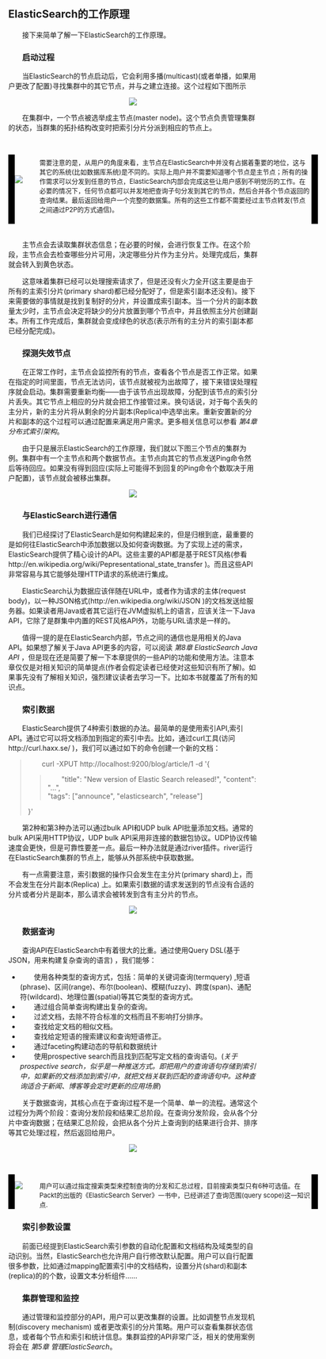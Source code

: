 ## ElasticSearch的工作原理
<div style="text-indent:2em;">
接下来简单了解一下ElasticSearch的工作原理。
<h3>启动过程</h3>

<p>当ElasticSearch的节点启动后，它会利用多播(multicast)(或者单播，如果用户更改了配置)寻找集群中的其它节点，并与之建立连接。这个过程如下图所示</p>
<center><img src="../boostrap.png"/></center>
<p>在集群中，一个节点被选举成主节点(master node)。这个节点负责管理集群的状态，当群集的拓扑结构改变时把索引分片分派到相应的节点上。 </p>

<br/><!--note -->
<div style="height:140px;width:650px;text-indent:0em;">
<div style="float:left;width:13px;height:100%; background:black;">
  <img src="../lm.png" height="130px" width="13px" style="margin-top:5px;"/>
</div>
<div style="float:left;width:50px;height:100%;position:relative;">
	<img src="../note.png" style="position:absolute; top:30%; "/>
</div>
<div style="float:left; width:550px;height:100%;">
	<p style="font-size:13px;margin-top:6px;">需要注意的是，从用户的角度来看，主节点在ElasticSearch中并没有占据着重要的地位，这与其它的系统(比如数据库系统)是不同的。实际上用户并不需要知道哪个节点是主节点；所有的操作需求可以分发到任意的节点，ElasticSearch内部会完成这些让用户感到不明觉历的工作。在必要的情况下，任何节点都可以并发地把查询子句分发到其它的节点，然后合并各个节点返回的查询结果。最后返回给用户一个完整的数据集。所有的这些工作都不需要经过主节点转发(节点之间通过P2P的方式通信)。</p>
</div>
<div style="float:left;width:13px;height:100%;background:black;">
  <img src="../rm.png" height="130px" width="13px" style="margin-top:5px;"/>
</div>
</div>
<br/><!--note end-->

<p>主节点会去读取集群状态信息；在必要的时候，会进行恢复工作。在这个阶段，主节点会去检查哪些分片可用，决定哪些分片作为主分片。处理完成后，集群就会转入到黄色状态。</p>
<p>这意味着集群已经可以处理搜索请求了，但是还没有火力全开(这主要是由于所有的主索引分片(primary shard)都已经分配好了，但是索引副本还没有)。接下来需要做的事情就是找到复制好的分片，并设置成索引副本。当一个分片的副本数量太少时，主节点会决定将缺少的分片放置到哪个节点中，并且依照主分片创建副本。所有工作完成后，集群就会变成绿色的状态(表示所有的主分片的索引副本都已经分配完成)。</p>

<h3>探测失效节点</h3>

<p>在正常工作时，主节点会监控所有的节点，查看各个节点是否工作正常。如果在指定的时间里面，节点无法访问，该节点就被视为出故障了，接下来错误处理程序就会启动。集群需要重新均衡——由于该节点出现故障，分配到该节点的索引分片丢失。其它节点上相应的分片就会把工作接管过来。换句话说，对于每个丢失的主分片，新的主分片将从剩余的分片副本(Replica)中选举出来。重新安置新的分片和副本的这个过程可以通过配置来满足用户需求。更多相关信息可以参看<span style="font-style:oblique">&nbsp;第4章 分布式索引架构</span>。</p>
<p>由于只是展示ElasticSearch的工作原理，我们就以下图三个节点的集群为例。集群中有一个主节点和两个数据节点。主节点向其它的节点发送Ping命令然后等待回应。如果没有得到回应(实际上可能得不到回复的Ping命令个数取决于用户配置)，该节点就会被移出集群。</p>
<center><img src="../cluster13.png"/></center>

<h3>与ElasticSearch进行通信</h3>

<p>我们已经探讨了ElasticSearch是如何构建起来的，但是归根到底，最重要的是如何往ElasticSearch中添加数据以及如何查询数据。为了实现上述的需求，ElasticSearch提供了精心设计的API。这些主要的API都是基于REST风格(参看http://en.wikipedia.org/wiki/Pepresentational_state_transfer )。而且这些API非常容易与其它能够处理HTTP请求的系统进行集成。</p>
<p>ElasticSearch认为数据应该伴随在URL中，或者作为请求的主体(request body)，以一种JSON格式(http://en.wikipedia.org/wiki/JSON )的文档发送给服务器。如果读者用Java或者其它运行在JVM虚拟机上的语言，应该关注一下Java API，它除了是群集中内置的REST风格API外，功能与URL请求是一样的。</p>
<p>值得一提的是在ElasticSearch内部，节点之间的通信也是用相关的Java API。如果想了解关于Java API更多的内容，可以阅读<span style="font-style:oblique;">&nbsp;第8章 ElasticSearch Java API&nbsp;</span>，但是现在还是简要了解一下本章提供的一些API的功能和使用方法。注意本章仅仅是对相关知识的简单提点(作者会假定读者已经使对这些知识有所了解)。如果事先没有了解相关知识，强烈建议读者去学习一下。比如本书就覆盖了所有的知识点。</p>

<h3>索引数据</h3>

<p>ElasticSearch提供了4种索引数据的办法。最简单的是使用索引API,索引API。通过它可以将文档添加到指定的索引中去。比如，通过curl工具(访问http://curl.haxx.se/ )，我们可以通过如下的命令创建一个新的文档：</p>
<blockquote>curl&nbsp;-XPUT&nbsp;http://localhost:9200/blog/article/1&nbsp;-d&nbsp;'{<blockquote>"title": "New
version of Elastic Search released!", "content": "...",<br/>"tags":
["announce", "elasticsearch", "release"]</blockquote> }'</blockquote> <p>第2种和第3种办法可以通过bulk API和UDP bulk API批量添加文档。通常的bulk API采用HTTP协议，UDP bulk API采用非连接的数据包协议。UDP协议传输速度会更快，但是可靠性要差一点。最后一种办法就是通过river插件。river运行在ElasticSearch集群的节点上，能够从外部系统中获取数据。</p>
<p>有一点需要注意，索引数据的操作只会发生在主分片(primary shard)上，而不会发生在分片副本(Replica) 上。如果索引数据的请求发送到的节点没有合适的分片或者分片是副本，那么请求会被转发到含有主分片的节点。</p>
<center><img src="../12index.png"/></center>

<h3>数据查询</h3>

<p>查询API在ElasticSearch中有着很大的比重。通过使用Query DSL(基于JSON，用来构建复杂查询的语言) ，我们能够：
<ul>
<li>使用各种类型的查询方式，包括：简单的关键词查询(termquery) ,短语(phrase)、区间(range)、布尔(boolean)、模糊(fuzzy)、跨度(span)、通配符(wildcard)、地理位置(spatial)等其它类型的查询方式。</li>
<li>通过组合简单查询构建出复杂的查询。</li>
<li>过滤文档，去除不符合标准的文档而且不影响打分排序。</li>
<li>查找给定文档的相似文档。</li>
<li>查找给定短语的搜索建议和查询短语修正。</li>
<li>通过faceting构建动态的导航和数据统计</li>
<li>使用prospective search而且找到匹配写定文档的查询语句。(<span style="font-style:italic">关于prospective search，似乎是一种推送方式。即把用户的查询语句存储到索引中，如果新的文档添加到索引中，就把文档关联到匹配的查询语句中。这种查询适合于新闻、博客等会定时更新的应用场景</span>)</li>
</ul></p>
<p>关于数据查询，其核心点在于查询过程不是一个简单、单一的流程。通常这个过程分为两个阶段：查询分发阶段和结果汇总阶段。在查询分发阶段，会从各个分片中查询数据；在结果汇总阶段，会把从各个分片上查询到的结果进行合并、排序等其它处理过程，然后返回给用户。</p>

<center><img src="../12query.png"/></center>

<br/><!--note -->
<div style="height:70px;width:650px;text-indent:0em;">
<div style="float:left;width:13px;height:100%; background:black;">
  <img src="../lm.png" height="60px" width="13px" style="margin-top:5px;"/>
</div>
<div style="float:left;width:50px;height:100%;position:relative;">
	<img src="../note.png" style="position:absolute; top:20%; "/>
</div>
<div style="float:left; width:550px;height:100%;">
	<p style="font-size:13px;">用户可以通过指定搜索类型来控制查询的分发和汇总过程，目前搜索类型只有6种可选值。在Packt的出版的《ElasticSearch Server》一书中，已经讲述了查询范围(query scope)这一知识点.</p>
</div>
<div style="float:left;width:13px;height:100%;background:black;">
  <img src="../rm.png" height="60px" width="13px" style="margin-top:5px;"/>
</div>
</div>
<!--note -->
<h3>索引参数设置</h3>

<p>前面已经提到ElasticSearch索引参数的自动化配置和文档结构及域类型的自动识别。当然，ElasticSearch也允许用户自行修改默认配置。用户可以自行配置很多参数，比如通过mapping配置索引中的文档结构，设置分片(shard)和副本(replica)的的个数，设置文本分析组件……</p>

<h3>集群管理和监控</h3>

<p>通过管理和监控部分的API，用户可以更改集群的设置。比如调整节点发现机制(discovery mechanism) 或者更改索引的分片策略。用户可以查看集群状态信息，或者每个节点和索引和统计信息。集群监控的API非常广泛，相关的使用案例将会在<span style="font-style:italic">&nbsp;第5章 管理ElasticSearch</span>。</p>
</div>
